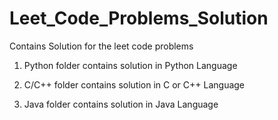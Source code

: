 # Leet_Code_Problems_Solution

Contains Solution for the leet code problems


1. Python folder contains solution in Python Language

2. C/C++ folder contains solution in C or C++ Language

3. Java folder contains solution in Java Language

